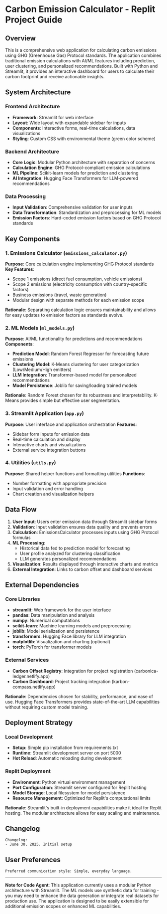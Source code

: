 # Carbon Emission Calculator - Replit Project Guide

## Overview

This is a comprehensive web application for calculating carbon emissions using GHG (Greenhouse Gas) Protocol standards. The application combines traditional emission calculations with AI/ML features including prediction, user clustering, and personalized recommendations. Built with Python and Streamlit, it provides an interactive dashboard for users to calculate their carbon footprint and receive actionable insights.

## System Architecture

### Frontend Architecture
- **Framework**: Streamlit for web interface
- **Layout**: Wide layout with expandable sidebar for inputs
- **Components**: Interactive forms, real-time calculations, data visualizations
- **Styling**: Custom CSS with environmental theme (green color scheme)

### Backend Architecture
- **Core Logic**: Modular Python architecture with separation of concerns
- **Calculation Engine**: GHG Protocol-compliant emission calculations
- **ML Pipeline**: Scikit-learn models for prediction and clustering
- **AI Integration**: Hugging Face Transformers for LLM-powered recommendations

### Data Processing
- **Input Validation**: Comprehensive validation for user inputs
- **Data Transformation**: Standardization and preprocessing for ML models
- **Emission Factors**: Hard-coded emission factors based on GHG Protocol standards

## Key Components

### 1. Emissions Calculator (`emissions_calculator.py`)
**Purpose**: Core calculation engine implementing GHG Protocol standards
**Key Features**:
- Scope 1 emissions (direct fuel consumption, vehicle emissions)
- Scope 2 emissions (electricity consumption with country-specific factors)
- Business emissions (travel, waste generation)
- Modular design with separate methods for each emission scope

**Rationale**: Separating calculation logic ensures maintainability and allows for easy updates to emission factors as standards evolve.

### 2. ML Models (`ml_models.py`)
**Purpose**: AI/ML functionality for predictions and recommendations
**Components**:
- **Prediction Model**: Random Forest Regressor for forecasting future emissions
- **Clustering Model**: K-Means clustering for user categorization (Low/Medium/High emitters)
- **LLM Integration**: Transformer-based model for personalized recommendations
- **Model Persistence**: Joblib for saving/loading trained models

**Rationale**: Random Forest chosen for its robustness and interpretability. K-Means provides simple but effective user segmentation.

### 3. Streamlit Application (`app.py`)
**Purpose**: User interface and application orchestration
**Features**:
- Sidebar form inputs for emission data
- Real-time calculation and display
- Interactive charts and visualizations
- External service integration buttons

### 4. Utilities (`utils.py`)
**Purpose**: Shared helper functions and formatting utilities
**Functions**:
- Number formatting with appropriate precision
- Input validation and error handling
- Chart creation and visualization helpers

## Data Flow

1. **User Input**: Users enter emission data through Streamlit sidebar forms
2. **Validation**: Input validation ensures data quality and prevents errors
3. **Calculation**: EmissionsCalculator processes inputs using GHG Protocol formulas
4. **ML Processing**: 
   - Historical data fed to prediction model for forecasting
   - User profile analyzed for clustering classification
   - LLM generates personalized recommendations
5. **Visualization**: Results displayed through interactive charts and metrics
6. **External Integration**: Links to carbon offset and dashboard services

## External Dependencies

### Core Libraries
- **streamlit**: Web framework for the user interface
- **pandas**: Data manipulation and analysis
- **numpy**: Numerical computations
- **scikit-learn**: Machine learning models and preprocessing
- **joblib**: Model serialization and persistence
- **transformers**: Hugging Face library for LLM integration
- **matplotlib**: Visualization and charting (optional)
- **torch**: PyTorch for transformer models

### External Services
- **Carbon Offset Registry**: Integration for project registration (carbonica-ledger.netlify.app)
- **Carbon Dashboard**: Project tracking integration (karbon-compass.netlify.app)

**Rationale**: Dependencies chosen for stability, performance, and ease of use. Hugging Face Transformers provides state-of-the-art LLM capabilities without requiring custom model training.

## Deployment Strategy

### Local Development
- **Setup**: Simple pip installation from requirements.txt
- **Runtime**: Streamlit development server on port 5000
- **Hot Reload**: Automatic reloading during development

### Replit Deployment
- **Environment**: Python virtual environment management
- **Port Configuration**: Streamlit server configured for Replit hosting
- **Model Storage**: Local filesystem for model persistence
- **Resource Management**: Optimized for Replit's computational limits

**Rationale**: Streamlit's built-in deployment capabilities make it ideal for Replit hosting. The modular architecture allows for easy scaling and maintenance.

## Changelog

```
Changelog:
- June 30, 2025. Initial setup
```

## User Preferences

```
Preferred communication style: Simple, everyday language.
```

---

**Note for Code Agent**: This application currently uses a modular Python architecture with Streamlit. The ML models use synthetic data for training - you may need to enhance the data generation or integrate real datasets for production use. The application is designed to be easily extensible for additional emission scopes or enhanced ML capabilities.